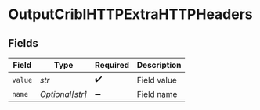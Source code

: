 # OutputCriblHTTPExtraHTTPHeaders


## Fields

| Field              | Type               | Required           | Description        |
| ------------------ | ------------------ | ------------------ | ------------------ |
| `value`            | *str*              | :heavy_check_mark: | Field value        |
| `name`             | *Optional[str]*    | :heavy_minus_sign: | Field name         |